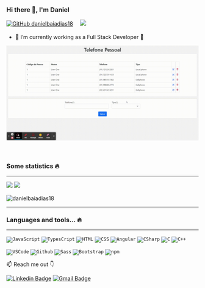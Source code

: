 ### Hi there 👋, I'm Daniel

[![GitHub danielbaiadias18](https://img.shields.io/github/followers/danielbaiadias18?label=follow&style=social)](https://github.com/danielbaiadias18)
<sub>ㅤ</sub>
![](https://komarev.com/ghpvc/?username=danielbaiadias18&style=flat-square&color=13b982&label=Profile%20views)

- 🔭 I’m currently working as a Full Stack Developer 🚀

![alt text](https://github.com/danielbaiadias18/test-stefanini-fullstack/blob/main/TestStefanini-Teste-Gravado.gif "Teste Gravado")

<br>

### Some statistics 🔥
---
<!-- Vertical Spacer -->
<p></p>

<div>
    <img height="180em" src="https://github-readme-stats.vercel.app/api?username=danielbaiadias18&show_icons=true&theme=yeblu&include_all_commits=true&count_private=true"/>
    <img height="180em" src="https://github-readme-stats.vercel.app/api/top-langs/?username=danielbaiadias18&layout=compact&langs_count=16&theme=yeblu"/>
</div>

<!-- Vertical Spacer -->
<p></p>
<img align="center" src="https://github-readme-streak-stats.herokuapp.com/?user=danielbaiadias18&theme=yeblu" alt="danielbaiadias18" height="158"/>

---


### Languages and tools... 🔥
---
<!-- Vertical Spacer -->
<p></p>

<code><img alt="JavaScript" title="JS" src="https://img.shields.io/badge/JavaScript-F7DF1E?style=for-the-badge&logo=javascript&logoColor=black"></code>
<code><img alt="TypesCript" title="TS" src="https://img.shields.io/badge/TypeScript-007ACC?style=for-the-badge&logo=typescript&logoColor=white"></code>
<code><img alt="HTML" title="HTML" src="https://img.shields.io/badge/HTML5-E34F26?style=for-the-badge&logo=html5&logoColor=white"></code>
<code><img alt="CSS" title="CSS" src="https://img.shields.io/badge/CSS3-1572B6?style=for-the-badge&logo=css3&logoColor=white"></code>
<code><img alt="Angular" title="Angular" src="https://img.shields.io/badge/Angular-DD0031?style=for-the-badge&logo=angular&logoColor=white"></code>
<code><img alt="CSharp" title="C Sharp" src="https://img.shields.io/badge/C%23-239120?style=for-the-badge&logo=c-sharp&logoColor=white"></code>
<code><img alt="C" title="C" src="https://img.shields.io/badge/C-00599C?style=for-the-badge&logo=c&logoColor=white"></code>
<code><img alt="C++" title="C++" src="https://img.shields.io/badge/C%2B%2B-00599C?style=for-the-badge&logo=c%2B%2B&logoColor=white"></code>

<code><img alt="VSCode" title="VSCode" src="https://img.shields.io/badge/Visual_Studio_Code-0078D4?style=for-the-badge&logo=visual%20studio%20code&logoColor=white"></code>
<code><img alt="Github" title="Github" src="https://img.shields.io/badge/Git-F05032?style=for-the-badge&logo=git&logoColor=white"></code>
<code><img alt="Sass" title="Sass" src="https://img.shields.io/badge/Sass-CC6699?style=for-the-badge&logo=sass&logoColor=white" alt="sass" ></code> 
<code><img alt="Bootstrap" src="https://img.shields.io/badge/Bootstrap-563D7C?style=for-the-badge&logo=bootstrap&logoColor=white"></code>
<code><img alt="npm" src="https://img.shields.io/badge/npm-CB3837?style=for-the-badge&logo=npm&logoColor=white"></code>

📫 Reach me out 👇

[![Linkedin Badge](https://img.shields.io/badge/LinkedIn-0077B5?style=for-the-badge&logo=linkedin&logoColor=white&link=https://www.linkedin.com/in/danielbds/)](https://www.linkedin.com/in/danielbds/)
[![Gmail Badge](https://img.shields.io/badge/Gmail-D14836?style=for-the-badge&logo=gmail&logoColor=white&link=mailto:danielbaiadias18@gmail.com)](mailto:danielbaiadias18@gmail.com)
